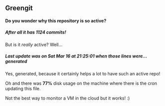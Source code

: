 ## Greengit

#### Do you wonder why this repository is so active?

##### After all it has 1124 commits!

But is it *really* active? Well...

##### Last update was on Sat Mar 16 at 21:25:01 when those lines were... generated

Yes, generated, because it certainly helps a lot to have such an active repo!

Oh and there was **77%** disk usage on the machine
where there is the cron updating this file.

Not the best way to monitor a VM in the cloud but it works! :)
